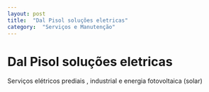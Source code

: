 ```yaml
---
layout: post
title:  "Dal Pisol soluções eletricas"
category:  "Serviços e Manutenção"
---
```


# Dal Pisol soluções eletricas

Serviços elétricos prediais , industrial e energia fotovoltaica (solar)
